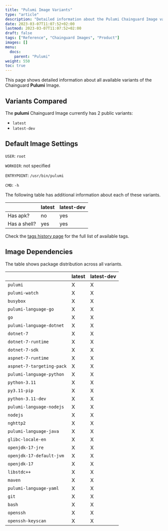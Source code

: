 ```yaml
---
title: "Pulumi Image Variants"
type: "article"
description: "Detailed information about the Pulumi Chainguard Image variants"
date: 2023-03-07T11:07:52+02:00
lastmod: 2023-03-07T11:07:52+02:00
draft: false
tags: ["Reference", "Chainguard Images", "Product"]
images: []
menu:
  docs:
    parent: "Pulumi"
weight: 550
toc: true
---
```


This page shows detailed information about all available variants of the Chainguard **Pulumi** Image.

## Variants Compared
The **pulumi** Chainguard Image currently has 2 public variants: 

- `latest`
- `latest-dev`

## Default Image Settings
`USER`:		`root`

`WORKDIR`:	not specified

`ENTRYPOINT`:	`/usr/bin/pulumi`

`CMD`:		`-h`

The following table has additional information about each of these variants.

|              | latest | latest-dev |
|--------------|--------|------------|
| Has apk?     | no     | yes        |
| Has a shell? | yes    | yes        |

Check the [tags history page](/chainguard/chainguard-images/reference/pulumi/tags_history/) for the full list of available tags.
## Image Dependencies
The table shows package distribution across all variants.

|                           | latest | latest-dev |
|---------------------------|--------|------------|
| `pulumi`                  | X      | X          |
| `pulumi-watch`            | X      | X          |
| `busybox`                 | X      | X          |
| `pulumi-language-go`      | X      | X          |
| `go`                      | X      | X          |
| `pulumi-language-dotnet`  | X      | X          |
| `dotnet-7`                | X      | X          |
| `dotnet-7-runtime`        | X      | X          |
| `dotnet-7-sdk`            | X      | X          |
| `aspnet-7-runtime`        | X      | X          |
| `aspnet-7-targeting-pack` | X      | X          |
| `pulumi-language-python`  | X      | X          |
| `python-3.11`             | X      | X          |
| `py3.11-pip`              | X      | X          |
| `python-3.11-dev`         | X      | X          |
| `pulumi-language-nodejs`  | X      | X          |
| `nodejs`                  | X      | X          |
| `nghttp2`                 | X      | X          |
| `pulumi-language-java`    | X      | X          |
| `glibc-locale-en`         | X      | X          |
| `openjdk-17-jre`          | X      | X          |
| `openjdk-17-default-jvm`  | X      | X          |
| `openjdk-17`              | X      | X          |
| `libstdc++`               | X      | X          |
| `maven`                   | X      | X          |
| `pulumi-language-yaml`    | X      | X          |
| `git`                     | X      | X          |
| `bash`                    | X      | X          |
| `openssh`                 | X      | X          |
| `openssh-keyscan`         | X      | X          |
